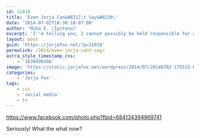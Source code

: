 ```yaml
---
id: 11018
title: 'Even Jorja Can&#8217;t Say&#8230;'
date: '2014-07-02T18:30:18-07:00'
author: 'Mika E. (Ipstenu)'
excerpt: 'I''m telling you, I cannot possibly be held responsible for any of this!'
layout: post
guid: 'https://jorjafox.net/?p=11018'
permalink: /2014/even-jorja-cant-say/
astra_style_timestamp_css:
    - '1634499266'
image: 'https://static.jorjafox.net/wordpress/2014/07/20140702-175513-64513015.jpg'
categories:
    - 'Jorja Fox'
tags:
    - csi
    - 'social media'
    - tv
---
```


https://www.facebook.com/photo.php?fbid=684134394969741

Seriously! What the what now?